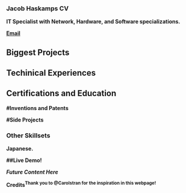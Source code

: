 ### Jacob Haskamps CV

<b> IT Specialist with Network, Hardware, and Software specializations. 
  
[Email](mailto:ejakehaskamp@gmail.com)
  
## Biggest Projects 
  
## Techinical Experiences
  
## Certifications and Education

#Inventions and Patents
  
#Side Projects 

  
### Other Skillsets
  <p>Japanese. 
  
 
##Live Demo! 

*Future Content Here*
    
Credits<sup>Thank you to @Carolstran for the inspiration in this webpage!</sup>
